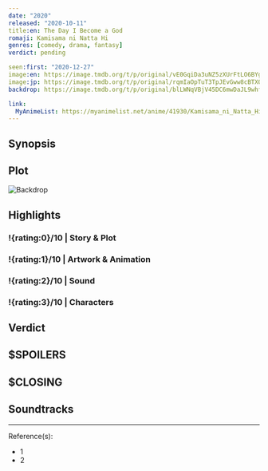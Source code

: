 ```yaml
---
date: "2020"
released: "2020-10-11"
title:en: The Day I Become a God
romaji: Kamisama ni Natta Hi
genres: [comedy, drama, fantasy]
verdict: pending

seen:first: "2020-12-27"
image:en: https://image.tmdb.org/t/p/original/vE0GqiDa3uNZ5zXUrFtLO6BYghc.jpg
image:jp: https://image.tmdb.org/t/p/original/rqmIaOpTuT3TpJEvGww8cBTXQlJ.jpg
backdrop: https://image.tmdb.org/t/p/original/blLWNqVBjV45DC6mwDaJL9whfiq.jpg

link:
  MyAnimeList: https://myanimelist.net/anime/41930/Kamisama_ni_Natta_Hi
---
```



## Synopsis

## Plot

![Backdrop]()

## Highlights

### !{rating:0}/10 | Story & Plot

### !{rating:1}/10 | Artwork & Animation

### !{rating:2}/10 | Sound

### !{rating:3}/10 | Characters

## Verdict

## $SPOILERS

## $CLOSING

## Soundtracks

***
Reference(s):

- 1
- 2
